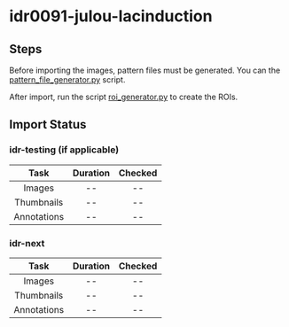 # idr0091-julou-lacinduction

## Steps

Before importing the images, pattern files must be generated.
You can the [pattern_file_generator.py](scripts/pattern_file_generator.py) script.

After import, run the script [roi_generator.py](scripts/pattern_file_generator.py) to
create the ROIs.

## Import Status

### idr-testing (if applicable)
| Task | Duration | Checked |
| :----: |:----:| :----:|
| Images| -- | -- |
| Thumbnails | -- | -- |
| Annotations | -- | -- |

### idr-next
| Task | Duration | Checked |
| :----: |:----:| :----:|
| Images| -- | -- |
| Thumbnails | -- | -- |
| Annotations | -- | -- |